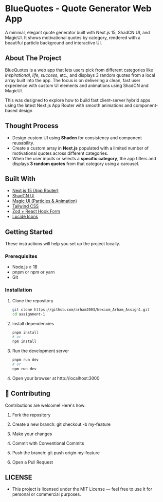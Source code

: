 # BlueQuotes - Quote Generator Web App

A minimal, elegant quote generator built with Next.js 15, ShadCN UI, and MagicUI. It shows motivational quotes by category, rendered with a beautiful particle background and interactive UI.

## About The Project

BlueQuotes is a web app that lets users pick from different categories like _inspirational_, _life_, _success_, etc., and displays 3 random quotes from a local array built into the app. The focus is on delivering a clean, fast user experience with custom UI elements and animations using ShadCN and MagicUI.

This was designed to explore how to build fast client-server hybrid apps using the latest Next.js App Router with smooth animations and component-based design.

## Thought Process

- Design custom UI using **Shadcn** for consistency and component reusability.
- Create a custom array in **Next.js** populated with a limited number of motivational quotes across different categories.
- When the user inputs or selects a **specific category**, the app filters and displays **3 random quotes** from that category using a carousel.

## Built With

- [Next.js 15 (App Router)](https://nextjs.org)
- [ShadCN UI](https://ui.shadcn.com)
- [Magic UI (Particles & Animation)](https://magicui.dev)
- [Tailwind CSS](https://tailwindcss.com)
- [Zod + React Hook Form](https://react-hook-form.com)
- [Lucide Icons](https://lucide.dev)

## Getting Started

These instructions will help you set up the project locally.

### Prerequisites

- Node.js ≥ 18
- pnpm or npm or yarn
- Git

### Installation

1. Clone the repository

   ```bash
   git clone https://github.com/arham2003/Nexium_Arham_Assign1.git
   cd assignment-1
   ```

2. Install dependencies

   ```bash
   pnpm install
   # or
   npm install
   ```

3. Run the development server
   ```bash
   pnpm run dev
   # or
   npm run dev
   ```
4. Open your browser at http://localhost:3000

## 🤝 Contributing

Contributions are welcome! Here's how:

1. Fork the repository

2. Create a new branch: git checkout -b my-feature

3. Make your changes

4. Commit with Conventional Commits

5. Push the branch: git push origin my-feature

6. Open a Pull Request

## LICENSE

- This project is licensed under the MIT License — feel free to use it for personal or commercial purposes.
